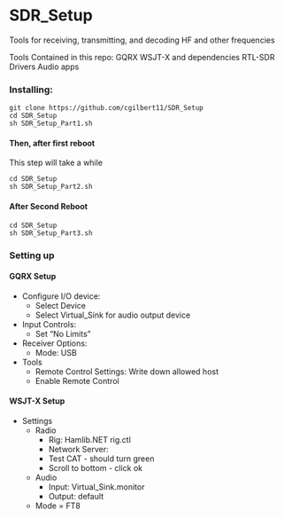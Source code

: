 # SDR_Setup
Tools for receiving, transmitting, and decoding HF and other frequencies

Tools Contained in this repo:
GQRX
WSJT-X and dependencies
RTL-SDR Drivers
Audio apps


### Installing:

```
git clone https://github.com/cgilbert11/SDR_Setup
cd SDR_Setup
sh SDR_Setup_Part1.sh
```
#### Then, after first reboot

This step will take a while

```
cd SDR_Setup
sh SDR_Setup_Part2.sh
```
#### After Second Reboot
```
cd SDR_Setup
sh SDR_Setup_Part3.sh
```
### Setting up

#### GQRX Setup  
- Configure I/O device:  
 	- Select Device  
 	- Select Virtual_Sink for audio output device  
- Input Controls:  
	- Set “No Limits”  
- Receiver Options:  
	- Mode: USB  
- Tools  
	- Remote Control Settings: Write down allowed host  
	- Enable Remote Control  

#### WSJT-X Setup
- Settings
	- Radio
		- Rig: Hamlib.NET rig.ctl
		- Network Server: <allowed host from GQRX>
		- Test CAT - should turn green
		- Scroll to bottom - click ok
	- Audio
		- Input: Virtual_Sink.monitor
		- Output: default
	- Mode = FT8
